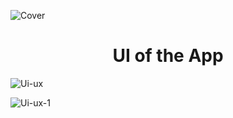 ![Cover](https://github.com/NebulaTris/PawzPal/assets/94922914/75c0d3a2-7476-428e-877d-646f54f55de9)

<h1 align="center">UI of the App</h1>

![Ui-ux](https://github.com/NebulaTris/PawzPal/assets/94922914/0c874865-e3f8-4cb7-a5aa-1ead080f83ae)

![Ui-ux-1](https://github.com/NebulaTris/PawzPal/assets/94922914/df1ca97e-0212-4b46-b33c-9faddfc5decf)

